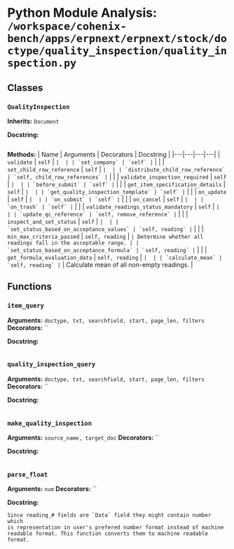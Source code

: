 # Python Module Analysis: `/workspace/cohenix-bench/apps/erpnext/erpnext/stock/doctype/quality_inspection/quality_inspection.py`

## Classes

### `QualityInspection`
**Inherits:** `Document`


**Docstring:**
```

```

**Methods:**
| Name | Arguments | Decorators | Docstring |
|---|---|---|---|
| `validate` | `self` | `` |  |
| `set_company` | `self` | `` |  |
| `set_child_row_reference` | `self` | `` |  |
| `distribute_child_row_reference` | `self, child_row_references` | `` |  |
| `validate_inspection_required` | `self` | `` |  |
| `before_submit` | `self` | `` |  |
| `get_item_specification_details` | `self` | `` |  |
| `get_quality_inspection_template` | `self` | `` |  |
| `on_update` | `self` | `` |  |
| `on_submit` | `self` | `` |  |
| `on_cancel` | `self` | `` |  |
| `on_trash` | `self` | `` |  |
| `validate_readings_status_mandatory` | `self` | `` |  |
| `update_qc_reference` | `self, remove_reference` | `` |  |
| `inspect_and_set_status` | `self` | `` |  |
| `set_status_based_on_acceptance_values` | `self, reading` | `` |  |
| `min_max_criteria_passed` | `self, reading` | `` | Determine whether all readings fall in the acceptable range. |
| `set_status_based_on_acceptance_formula` | `self, reading` | `` |  |
| `get_formula_evaluation_data` | `self, reading` | `` |  |
| `calculate_mean` | `self, reading` | `` | Calculate mean of all non-empty readings. |





## Functions

### `item_query`
**Arguments:** `doctype, txt, searchfield, start, page_len, filters`
**Decorators:** ``

**Docstring:**
```

```
### `quality_inspection_query`
**Arguments:** `doctype, txt, searchfield, start, page_len, filters`
**Decorators:** ``

**Docstring:**
```

```
### `make_quality_inspection`
**Arguments:** `source_name, target_doc`
**Decorators:** ``

**Docstring:**
```

```
### `parse_float`
**Arguments:** `num`
**Decorators:** ``

**Docstring:**
```
Since reading_# fields are `Data` field they might contain number which
is representation in user's prefered number format instead of machine
readable format. This function converts them to machine readable format.
```

